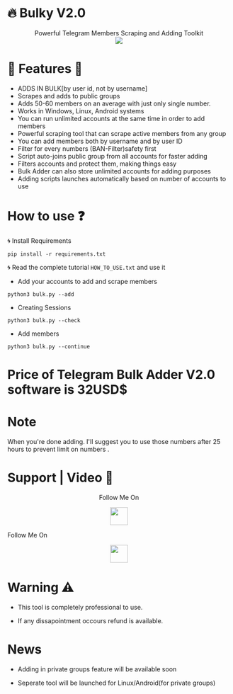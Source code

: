 # :fire: Bulky V2.0
<p align='center'>
  Powerful Telegram Members Scraping and Adding Toolkit<br>
  <a href="https://telegram.me/daredevilkinng"><img src="https://img.shields.io/badge/Contact_Me-green"></a> 
  </p>

# :small_red_triangle_down: Features :small_red_triangle:

* ADDS IN BULK[by user id, not by username]
* Scrapes and adds to public groups
* Adds 50-60 members on an average with just only single number.
* Works in Windows, Linux, Android systems
* You can run unlimited accounts at the same time in order to add members
* Powerful scraping tool that can scrape active members from any group
* You can add members both by username and by user ID
* Filter for every numbers (BAN-Filter)safety first
* Script auto-joins public group from all accounts for faster adding
* Filters accounts and protect them, making things easy
* Bulk Adder can also store unlimited accounts for adding purposes
* Adding scripts launches automatically based on number of accounts to use

# How to use :question:

:cyclone: Install Requirements

`pip install -r requirements.txt`

:cyclone: Read the complete tutorial `HOW_TO_USE.txt` and use it

* Add your accounts to add and scrape members

`python3 bulk.py --add`

* Creating Sessions

`python3 bulk.py --check`

* Add members

`python3 bulk.py --continue`

# Price of Telegram Bulk Adder V2.0 software is 32USD$ 

# Note

When you're done adding. I'll suggest you to use those numbers after 25 hours to prevent limit on numbers .

# Support | Video :dart:

  <p align="center">
  Follow Me On
</p>
<p align="center">
  <a href="https://telegram.me/daredevilkinng">
    <img src="https://upload.wikimedia.org/wikipedia/commons/8/82/Telegram_logo.svg" width="40" height="40">
  </a>
</p
  
  
  <p align="center">
  Follow Me On
</p>
<p align="center">
  <a href="https://www.youtube.com/watch?v=9JmiVXSLwGg">
    <img src="https://www.iconsdb.com/icons/preview/black/youtube-4-xxl.png" width="40" height="40">
  </a>
</p>

# Warning :warning:

* This tool is completely professional to use.

* If any dissapointment occours refund is available.


# News

* Adding in private groups feature will be available soon

* Seperate tool will be launched for Linux/Android(for private groups)
